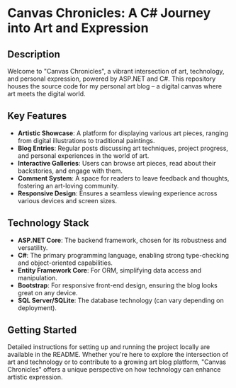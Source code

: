 # Canvas Chronicles: A C# Journey into Art and Expression

## Description

Welcome to "Canvas Chronicles", a vibrant intersection of art, technology, and personal expression, powered by ASP.NET and C#. This repository houses the source code for my personal art blog – a digital canvas where art meets the digital world.

## Key Features

- **Artistic Showcase**: A platform for displaying various art pieces, ranging from digital illustrations to traditional paintings.
- **Blog Entries**: Regular posts discussing art techniques, project progress, and personal experiences in the world of art.
- **Interactive Galleries**: Users can browse art pieces, read about their backstories, and engage with them.
- **Comment System**: A space for readers to leave feedback and thoughts, fostering an art-loving community.
- **Responsive Design**: Ensures a seamless viewing experience across various devices and screen sizes.

## Technology Stack

- **ASP.NET Core**: The backend framework, chosen for its robustness and versatility.
- **C#**: The primary programming language, enabling strong type-checking and object-oriented capabilities.
- **Entity Framework Core**: For ORM, simplifying data access and manipulation.
- **Bootstrap**: For responsive front-end design, ensuring the blog looks great on any device.
- **SQL Server/SQLite**: The database technology (can vary depending on deployment).

## Getting Started

Detailed instructions for setting up and running the project locally are available in the README. Whether you're here to explore the intersection of art and technology or to contribute to a growing art blog platform, "Canvas Chronicles" offers a unique perspective on how technology can enhance artistic expression.
